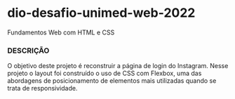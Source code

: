# dio-desafio-unimed-web-2022
Fundamentos Web com HTML e CSS

### DESCRIÇÃO
O objetivo deste projeto é reconstruir a página de login do Instagram. Nesse projeto o layout foi construído o uso de CSS com Flexbox, uma das abordagens de posicionamento de elementos mais utilizadas quando se trata de responsividade.
